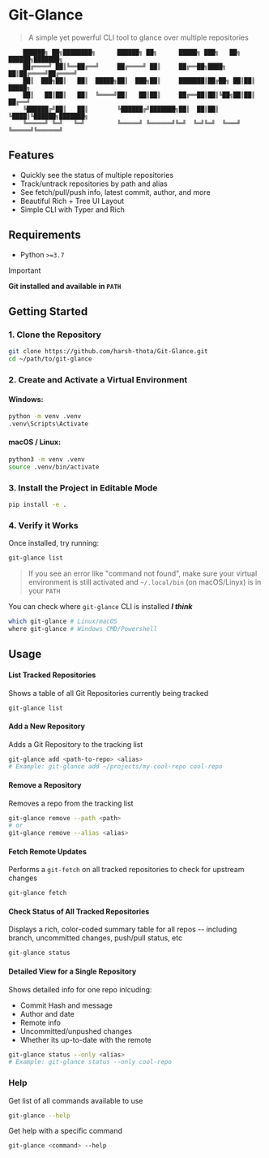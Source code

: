 # Git-Glance
> A simple yet powerful CLI tool to glance over multiple repositories
```
    ██████╗ ██╗████████╗      ██████╗ ██╗      █████╗ ███╗   ██╗ ██████╗███████╗
    ██╔════╝ ██║╚══██╔══╝     ██╔════╝ ██║     ██╔══██╗████╗  ██║██╔════╝██╔════╝
    ██║  ███╗██║   ██║  █████╗██║  ███╗██║     ███████║██╔██╗ ██║██║     █████╗  
    ██║   ██║██║   ██║  ╚════╝██║   ██║██║     ██╔══██║██║╚██╗██║██║     ██╔══╝  
    ╚██████╔╝██║   ██║        ╚██████╔╝███████╗██║  ██║██║ ╚████║╚██████╗███████╗
    ╚═════╝ ╚═╝   ╚═╝         ╚═════╝ ╚══════╝╚═╝  ╚═╝╚═╝  ╚═══╝ ╚═════╝╚══════╝
```
## Features
- Quickly see the status of multiple repositories
- Track/untrack repositories by path and alias
- See fetch/pull/push info, latest commit, author, and more
- Beautiful Rich + Tree UI Layout
- Simple CLI with Typer and Rich

## Requirements
- Python `>=3.7`
> [!IMPORTANT]
> **Git installed and available in `PATH`**

## Getting Started
### 1. Clone the Repository
```bash
git clone https://github.com/harsh-thota/Git-Glance.git
cd ~/path/to/git-glance
```
### 2. Create and Activate a Virtual Environment
#### Windows:
```bash
python -m venv .venv
.venv\Scripts\Activate
```
#### macOS / Linux:
```bash
python3 -m venv .venv
source .venv/bin/activate
```

### 3. Install the Project in Editable Mode
```bash
pip install -e .
```

### 4. Verify it Works
Once installed, try running:
```bash
git-glance list
```
> If you see an error like "command not found", make sure your virtual environment is still activated and `~/.local/bin` (on macOS/Linyx) is in your `PATH`

You can check where `git-glance` CLI is installed ***I think***
```bash
which git-glance # Linux/macOS
where git-glance # Windows CMD/Powershell
```

## Usage
#### List Tracked Repositories
Shows a table of all Git Repositories currently being tracked
```bash
git-glance list
```
#### Add a New Repository
Adds a Git Repository to the tracking list
```bash
git-glance add <path-to-repo> <alias>
# Example: git-glance add ~/projects/my-cool-repo cool-repo
```
#### Remove a Repository
Removes a repo from the tracking list
```bash
git-glance remove --path <path>
# or
git-glance remove --alias <alias>
```
#### Fetch Remote Updates
Performs a `git-fetch` on all tracked repositories to check for upstream changes
```bash
git-glance fetch
```
#### Check Status of All Tracked Repositories
Displays a rich, color-coded summary table for all repos -- including branch, uncommitted changes, push/pull status, etc
```bash
git-glance status
```
#### Detailed View for a Single Repository
Shows detailed info for one repo inlcuding:
- Commit Hash and message
- Author and date
- Remote info
- Uncommitted/unpushed changes
- Whether its up-to-date with the remote
```bash
git-glance status --only <alias>
# Example: git-glance status --only cool-repo
```
### Help
Get list of all commands available to use
```bash
git-glance --help
```
Get help with a specific command
```bash
git-glance <command> --help
```